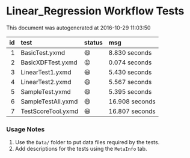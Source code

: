 # Linear_Regression Workflow Tests

This document was autogenerated at 2016-10-29 11:03:50


| id|test               |status  |msg            |
|--:|:------------------|:-------|:--------------|
|  1|BasicTest.yxmd     |:smile: |8.830 seconds  |
|  2|BasicXDFTest.yxmd  |:rage:  |0.074 seconds  |
|  3|LinearTest1.yxmd   |:smile: |5.430 seconds  |
|  4|LinearTest2.yxmd   |:smile: |5.567 seconds  |
|  5|SampleTest.yxmd    |:smile: |5.395 seconds  |
|  6|SampleTestAll.yxmd |:smile: |16.908 seconds |
|  7|TestScoreTool.yxmd |:smile: |16.807 seconds |


### Usage Notes

1. Use the `Data/` folder to put data files required by the tests.
2. Add descriptions for the tests using the `MetaInfo` tab.
